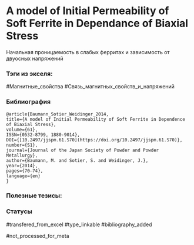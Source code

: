 # A model of Initial Permeability of Soft Ferrite in Dependance of Biaxial Stress

Начальная проницаемость в слабых ферритах и зависимость от двуосных напряжений

### Тэги из экселя:
#Магнитные_свойства 
#Связь_магнитных_свойств_и_напряжений 

### Библиография
```
@article{Baumann_Sotier_Weidinger_2014,
title={A model of Initial Permeability of Soft Ferrite in Dependence of Biaxial Stress},
volume={61},
ISSN={0532-8799, 1880-9014},
DOI={[10.2497/jjspm.61.S70](https://doi.org/10.2497/jjspm.61.S70)},
number={S1},
journal={Journal of the Japan Society of Powder and Powder Metallurgy},
author={Baumann, M. and Sotier, S. and Weidinger, J.},
year={2014},
pages={70–74},
language={en}
}
```

### Полезные тезисы:

### Статусы
#transfered_from_excel 
#type_linkable
#bibliography_added

#not_processed_for_meta
